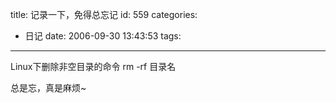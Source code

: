 title: 记录一下，免得总忘记
id: 559
categories:
  - 日记
date: 2006-09-30 13:43:53
tags:
---

Linux下删除非空目录的命令 rm -rf 目录名

总是忘，真是麻烦~